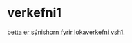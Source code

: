 # verkefni1
<a href="http://tsuts.tskoli.is/2t/2605993489/">
þetta er sýnishorn fyrir lokaverkefni vsh1. </a>
